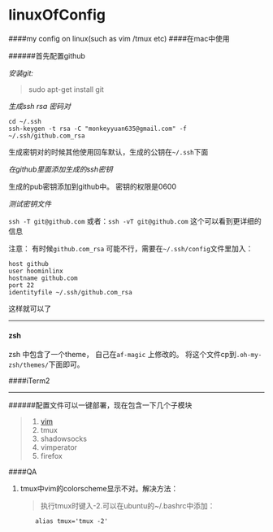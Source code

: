 linuxOfConfig
=============

####my config on linux(such as vim /tmux etc)
####在mac中使用


######首先配置github

*安装git:*

> sudo apt-get install git

*生成ssh rsa 密码对*

```
cd ~/.ssh
ssh-keygen -t rsa -C "monkeyyuan635@gmail.com" -f ~/.ssh/github.com_rsa
```

生成密钥对的时候其他使用回车默认，生成的公钥在`~/.ssh`下面

*在github里面添加生成的ssh密钥*

生成的pub密钥添加到github中。 密钥的权限是0600

*测试密钥文件*

`ssh -T git@github.com`
或者：`ssh -vT git@github.com` 这个可以看到更详细的信息

注意： 有时候`github.com_rsa` 可能不行，需要在`~/.ssh/config`文件里加入：

```
host github
user hoominlinx
hostname github.com
port 22
identityfile ~/.ssh/github.com_rsa

```
这样就可以了


--------------

#### zsh
zsh 中包含了一个theme， 自己在`af-magic` 上修改的。
将这个文件cp到`.oh-my-zsh/themes/`下面即可。

####iTerm2


--------------

######配置文件可以一键部署，现在包含一下几个子模块

> 1. [vim](https://github.com/hominlinx/vim)
> 2.  tmux
> 3. shadowsocks
> 4. vimperator
> 5. firefox

####QA

1. tmux中vim的colorscheme显示不对。解决方法：
	> 执行tmux时键入-2.可以在ubuntu的~/.bashrc中添加：
	```
		alias tmux='tmux -2'
	```


